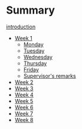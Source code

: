 # Summary

[introduction](introduction.md)


- [Week 1](week_1.md)
  - [Monday](20_06_2022.md)
  - [Tuesday](21_06_2022.md)
  - [Wednesday]()
  - [Thursday]()
  - [Friday]()
  - [Supervisor's remarks]()  
- [Week 2](week_2.md)
- [Week 3](week_3.md)
- [Week 4](week_4.md)
- [Week 5](week_5.md)
- [Week 6](week_6.md)
- [Week 7](week_7.md)
- [Week 8](week_8.md)
